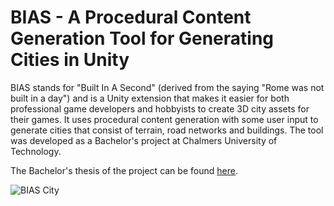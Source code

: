 # BIAS - A Procedural Content Generation Tool for Generating Cities in Unity

BIAS stands for "Built In A Second" (derived from the saying "Rome was not built in a day") and is a Unity extension that makes it easier for both professional game developers and hobbyists to create 3D city assets for their games. It uses procedural content generation with some user input to generate cities that consist of terrain, road networks and buildings. The tool was developed as a Bachelor's project at Chalmers University of Technology.

The Bachelor's thesis of the project can be found [here](https://drive.google.com/file/d/1w27e40J0BUkVa_c9lEFAAb4XK3_CBJHg/view).

![BIAS City](https://i.imgur.com/cZosf4s.png "BIAS City")
